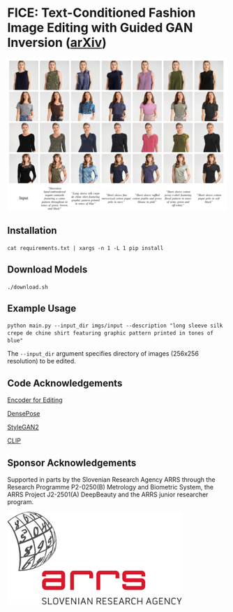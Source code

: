 # FICE: Text-Conditioned Fashion Image Editing with Guided GAN Inversion ([arXiv](http://arxiv.org/abs/2301.02110))

<img src=imgs/paper/example.png width="1000">


## Installation
`cat requirements.txt | xargs -n 1 -L 1 pip install`

## Download Models
`./download.sh`

## Example Usage
`python main.py --input_dir imgs/input --description "long sleeve silk crepe de chine shirt featuring graphic pattern printed in tones of blue"`

The `--input_dir` argument specifies directory of images (256x256 resolution) to be edited.

## Code Acknowledgements
[Encoder for Editing](https://github.com/omertov/encoder4editing) 

[DensePose](https://github.com/facebookresearch/DensePose) 

[StyleGAN2](https://github.com/NVlabs/stylegan2-ada-pytorch) 

[CLIP](https://github.com/openai/CLIP)

## Sponsor Acknowledgements
Supported in parts by the Slovenian Research Agency ARRS through the Research Programme P2-0250(B) Metrology and Biometric System, the ARRS Project J2-2501(A) DeepBeauty and the ARRS junior researcher program.

<img src=imgs/ARRSLogo.png width="400">

